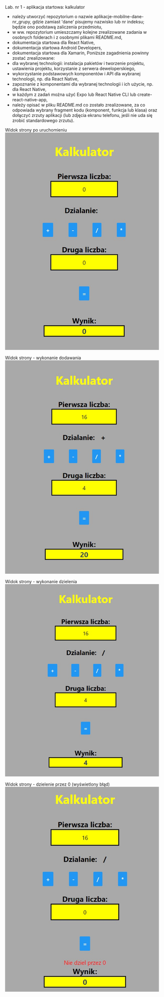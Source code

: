 Lab. nr 1 - aplikacja startowa: kalkulator

- należy utworzyć repozytorium o nazwie aplikacje-mobilne-dane-nr_grupy, gdzie zamiast 'dane' pisujemy nazwisko lub nr indeksu; będzie ono podstawą zaliczenia przedmiotu,
- w ww. repozytorium umieszczamy kolejne zrealizowane zadania w osobnych folderach i z osobnymi plikami README.md,
- dokumentacja startowa dla React Native,
- dokumentacja startowa Android Developers,
- dokumentacja startowa dla Xamarin,
Poniższe zagadnienia powinny zostać zrealizowane:
- dla wybranej technologii: instalacja pakietów i tworzenie projektu, ustawienia projektu, korzystanie z serwera deweloperskiego,
- wykorzystanie podstawowych komponentów i API dla wybranej technologii, np. dla React Native,
- zapoznanie z komponentami dla wybranej technologii i ich użycie, np. dla React Native,
- w każdym z zadań można użyć Expo lub React Native CLI lub create-react-native-app,
- należy opisać w pliku README.md co zostało zrealizowane, za co odpowiada wybrany fragment kodu (komponent, funkcja lub klasa) oraz dołączyć zrzuty aplikacji (lub zdjęcia ekranu telefonu, jeśli nie uda się zrobić standardowego zrzutu).

Widok strony po uruchomieniu
![StronaGlowna](Screenshots/StartStrony.jpg "Strona Glowna")

Widok strony - wykonanie dodawania
![StronaGlowna - dodawanie](Screenshots/Dodawanie.jpg "Strona Glowna - dodawanie")

Widok strony - wykonanie dzielenia
![StronaGlowna - dzielenie](Screenshots/Dzielenie.jpg "Strona Glowna - dzielenie")

Widok strony - dzielenie przez 0 (wyświetlony błąd)
![StronaGlowna - błąd dzielenia](Screenshots/Dzielenie_Error.jpg "Strona Glowna - błąd dzielenia")